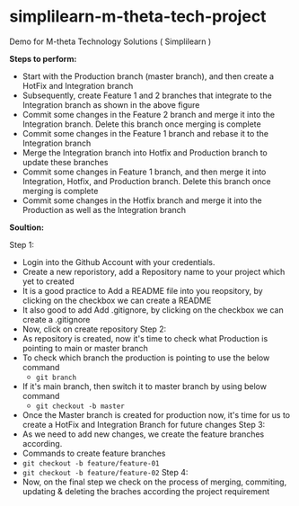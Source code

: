 # simplilearn-m-theta-tech-project
Demo for M-theta Technology Solutions ( Simplilearn ) 

**Steps to perform:**

- Start with the Production branch (master branch), and then create a HotFix  and Integration branch
- Subsequently, create Feature 1 and 2 branches that integrate to the Integration branch as shown in the above figure
- Commit some changes in the Feature 2 branch and merge it into the Integration branch. Delete this branch once merging is complete
- Commit some changes in the Feature 1 branch and rebase it to the Integration branch
- Merge the Integration branch into Hotfix and Production branch to update these branches
- Commit some changes in Feature 1 branch, and then merge it into Integration, Hotfix, and Production branch. Delete this branch once merging is complete
- Commit some changes in the Hotfix branch and merge it into the Production as well as the Integration branch

**Soultion:**

Step 1: 
  - Login into the Github Account with your credentials. 
  - Create a new reporistory, add a Repository name to your project which yet to created 
  - It is a good practice to Add a README file into you reopsitory, by clicking on the checkbox we can create a README
  - It also good to add Add .gitignore, by clicking on the checkbox we can create a .gitignore
  - Now, click on create repository
Step 2:  
  - As repository is created, now it's time to check what Production is pointing to main or master branch
  - To check which branch the production is pointing to use the below command 
    -   `git branch`
  - If it's main branch, then switch it to master branch by using below command 
    -  `git checkout -b master`
  - Once the Master branch is created for production now, it's time for us to create a HotFix and Integration Branch for future changes
Step 3: 
  - As we need to add new changes, we create the feature branches according. 
  - Commands to create feature branches
  -  `git checkout -b feature/feature-01`
  -  `git checkout -b feature/feature-02`
Step 4:
  - Now, on the final step we check on the process of merging, commiting, updating & deleting the braches according the project requirement
